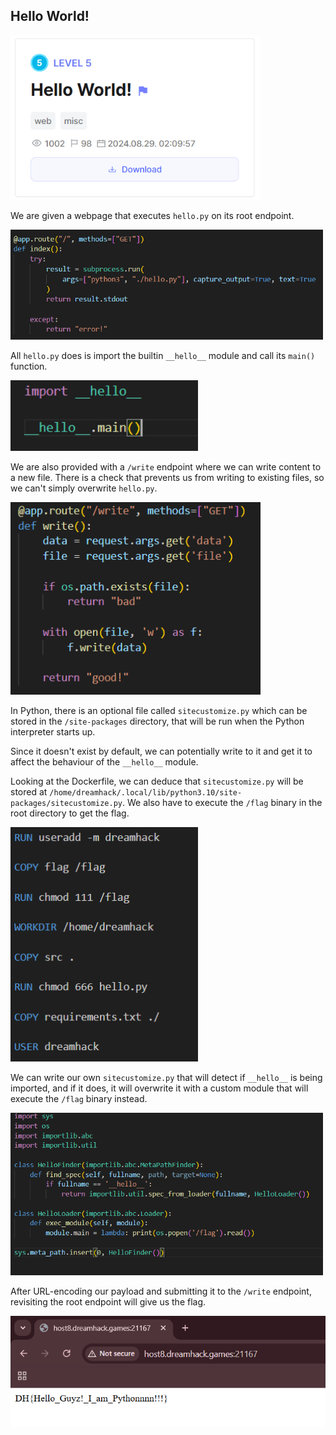 ## Hello World!

<img src="images/chall.png" width=400>

We are given a webpage that executes `hello.py` on its root endpoint.    

<img src="images/index.png" width=500>

All `hello.py` does is import the builtin `__hello__` module and call its `main()` function.  

<img src="images/hello.png" width=300>

We are also provided with a `/write` endpoint where we can write content to a new file. There is a check that prevents us from writing to existing files, so we can't simply overwrite `hello.py`.  

<img src="images/write.png" width=400>

In Python, there is an optional file called `sitecustomize.py` which can be stored in the `/site-packages` directory, that will be run when the Python interpreter starts up.  

Since it doesn't exist by default, we can potentially write to it and get it to affect the behaviour of the `__hello__` module.  

Looking at the Dockerfile, we can deduce that `sitecustomize.py` will be stored at `/home/dreamhack/.local/lib/python3.10/site-packages/sitecustomize.py`. We also have to execute the `/flag` binary in the root directory to get the flag.  

<img src="images/dockerfile.png" width=300>

We can write our own `sitecustomize.py` that will detect if `__hello__` is being imported, and if it does, it will overwrite it with a custom module that will execute the `/flag` binary instead.  

<img src="images/exploit.png" width=500>

After URL-encoding our payload and submitting it to the `/write` endpoint, revisiting the root endpoint will give us the flag.  

<img src="images/flag.png" width=600>